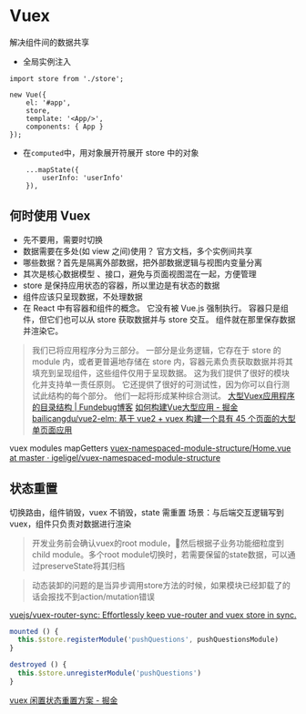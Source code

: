 # Vuex
解决组件间的数据共享

* 全局实例注入
```
import store from './store';

new Vue({
    el: '#app',
    store,
    template: '<App/>',
    components: { App }
});
```
* 在`computed`中，用对象展开符展开 store 中的对象
```
    ...mapState({
        userInfo: 'userInfo'
    }),
```

## 何时使用 Vuex
- 先不要用，需要时切换
- 数据需要在多处(如 view 之间)使用？ 官方文档，多个实例间共享
- 哪些数据？首先是隔离外部数据，把外部数据逻辑与视图内变量分离
- 其次是核心数据模型 、接口，避免与页面视图混在一起，方便管理
- store 是保持应用状态的容器，所以里边是有状态的数据
- 组件应该只呈现数据，不处理数据
- 在 React 中有容器和组件的概念。 它没有被 Vue.js 强制执行。 容器只是组件，但它们也可以从 store 获取数据并与 store 交互。 组件就在那里保存数据并渲染它。

> 我们已将应用程序分为三部分。 一部分是业务逻辑，它存在于 store 的 module 内，或者更普遍地存储在 store 内，容器元素负责获取数据并将其填充到呈现组件，这些组件仅用于呈现数据。 这为我们提供了很好的模块化并支持单一责任原则。 它还提供了很好的可测试性，因为你可以自行测试此结构的每个部分。 他们一起将形成某种综合测试。
[大型Vuex应用程序的目录结构 | Fundebug博客](https://blog.fundebug.com/2018/06/12/large-scale-vuex-application-structures/)
[如何构建Vue大型应用 - 掘金](https://juejin.im/post/5cb2dabde51d456e46603e02)
[bailicangdu/vue2-elm: 基于 vue2 + vuex 构建一个具有 45 个页面的大型单页面应用](https://github.com/bailicangdu/vue2-elm)

vuex modules mapGetters
[vuex-namespaced-module-structure/Home.vue at master · igeligel/vuex-namespaced-module-structure](https://github.com/igeligel/vuex-namespaced-module-structure/blob/master/src/views/Home.vue)

## 状态重置


切换路由，组件销毁，vuex 不销毁，state 需重置
场景：与后端交互逻辑写到 vuex，组件只负责对数据进行渲染

> 开发业务前会确认vuex的root module，然后根据子业务功能细粒度到child module。多个root module切换时，若需要保留的state数据，可以通过preserveState将其归档

> 动态装卸的问题的是当异步调用store方法的时候，如果模块已经卸载了的话会报找不到action/mutation错误

[vuejs/vuex-router-sync: Effortlessly keep vue-router and vuex store in sync.](https://github.com/vuejs/vuex-router-sync)

```js
mounted () {
  this.$store.registerModule('pushQuestions', pushQuestionsModule) 
}

destroyed () {
  this.$store.unregisterModule('pushQuestions')
}
```

[vuex 闲置状态重置方案 - 掘金](https://juejin.im/post/5a4c8da3f265da43085e6c64)
